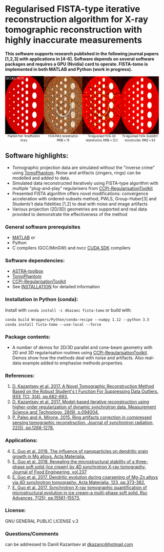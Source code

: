 #  Regularised FISTA-type iterative reconstruction algorithm for X-ray tomographic reconstruction with highly inaccurate measurements

**This software supports research published in the following journal papers [1,2,3] with applications in [4-6]. Software depends on several software packages and requires a GPU (Nvidia) card to operate. FISTA-tomo is implemented in both MATLAB and Python (work in progress).** 

<div align="center">
  <img src="docs/images/recsFISTA_stud.png" height="216"><br>  
</div>

## Software highlights:
 * Tomographic projection data are simulated without the "inverse crime" using [TomoPhantom](https://github.com/dkazanc/TomoPhantom). Noise and artifacts (zingers, rings) can be modelled and added to data.
 * Simulated data reconstructed iteratively using FISTA-type algorithm with multiple "plug-and-play" regularisers from [CCPi-RegularisationToolkit](https://github.com/vais-ral/CCPi-Regularisation-Toolkit) 
 * Presented FISTA algorithm offers novel modifications: convergence acceleration with ordered-subsets method, PWLS, Group-Huber[3] and Students't data fidelities [1,2] to deal with noise and image artifacts
 * Various projection (2D/3D) geometries are supported and real data provided to demonstrate the effectiveness of the method  

### General software prerequisites
 * [MATLAB](http://www.mathworks.com/products/matlab/) or
 * Python
 * C compilers (GCC/MinGW) and nvcc [CUDA SDK](https://developer.nvidia.com/cuda-downloads) compilers
 
### Software dependencies: 
 * [ASTRA-toolbox](https://www.astra-toolbox.com/)  
 * [TomoPhantom](https://github.com/dkazanc/TomoPhantom)
 * [CCPi-RegularisationToolkit](https://github.com/vais-ral/CCPi-Regularisation-Toolkit) 
 * See [INSTALLATION](https://github.com/dkazanc/FISTA-tomo/blob/master/INSTALLATION) for detailed information

### Installation in Python (conda):
Install with `conda install -c dkazanc fista-tomo` or build with:
```	
conda build Wrappers/Python/conda-recipe --numpy 1.12 --python 3.5 
conda install fista-tomo --use-local --force
```
 
### Package contents:
 * A number of demos for 2D/3D parallel and cone-beam geometry with 2D and 3D regularisation routines using [CCPi-RegularisationToolkit](https://github.com/vais-ral/CCPi-Regularisation-Toolkit). Demos show how the methods deal with noise and artifacts. Also real-data example added to emphasise methods properties. 

### References:
 1. [D. Kazantsev et al. 2017. A Novel Tomographic Reconstruction Method Based on the Robust Student's t Function For Suppressing Data Outliers. IEEE TCI, 3(4), pp.682-693.](https://doi.org/10.1109/TCI.2017.2694607)
 2. [D. Kazantsev et al. 2017. Model-based iterative reconstruction using higher-order regularization of dynamic synchrotron data. Measurement Science and Technology, 28(9), p.094004.](https://doi.org/10.1088/1361-6501/aa7fa8)
 3. [P. Paleo and A. Mirone, 2015. Ring artifacts correction in compressed sensing tomographic reconstruction. Journal of synchrotron radiation, 22(5), pp.1268-1278.](https://doi.org/10.1107/S1600577515010176)

### Applications:
 4. [E. Guo et al. 2018. The influence of nanoparticles on dendritic grain growth in Mg alloys. Acta Materialia.](https://doi.org/10.1016/j.actamat.2018.04.023) 
 5. [E. Guo et al. 2018. Revealing the microstructural stability of a three-phase soft solid (ice cream) by 4D synchrotron X-ray tomography. Journal of Food Engineering, vol.237](https://www.sciencedirect.com/science/article/pii/S0260877418302309)
 6. [E. Guo et al. 2017. Dendritic evolution during coarsening of Mg-Zn alloys via 4D synchrotron tomography. Acta Materialia, 123, pp.373-382.](https://doi.org/10.1016/j.actamat.2016.10.022) 
 7. [E. Guo et al. 2017. Synchrotron X-ray tomographic quantification of microstructural evolution in ice cream–a multi-phase soft solid. Rsc Advances, 7(25), pp.15561-15573.](https://doi.org/10.1039/C7RA00642J)
 
### License:
GNU GENERAL PUBLIC LICENSE v.3

### Questions/Comments
can be addressed to Daniil Kazantsev at dkazanc@hotmail.com
